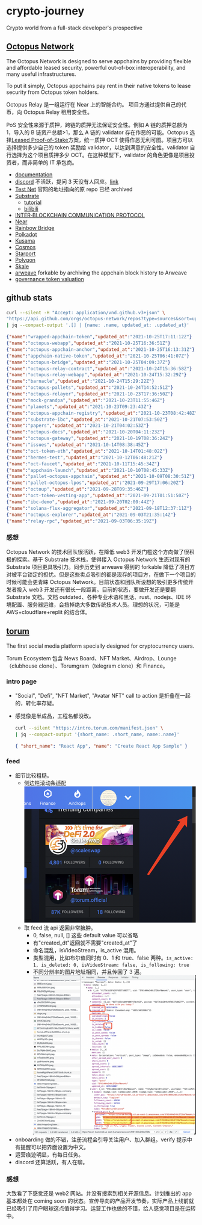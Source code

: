 # crypto-journey

Crypto world from a full-stack developer's prospective

## [Octopus Network](https://oct.network/)

The Octopus Network is designed to serve appchains by providing flexible and affordable leased security, powerful out-of-box interoperability, and many useful infrastructures.

To put it simply, Octopus appchains pay rent in their native tokens to lease security from Octopus token holders.

Octopus Relay 是一组运行在 Near 上的智能合约。 项目方通过提供自己的代币，向 Octopus Relay 租用安全性。

PoS 安全性来源于质押，跨链的质押无法保证安全性。例如 A 链的质押总额为 1，导入的 B 链资产总额>1，那么 A 链的 validator 存在作恶的可能。Octopus 选择[Leased Proof-of-Stake](https://docs.oct.network/general/octopus-staking.html)方案，统一质押 OCT 使得作恶无利可图。项目方可以选择提供多少自己的 token 奖励给 validator，以达到满意的安全性。validator 自行选择为这个项目质押多少 OCT。在这种模型下，validator 的角色更像是项目投资者，而非简单的 IT 承包商。

- [documentation](https://docs.oct.network/)
- [discord](https://discord.gg/6GTJBkZA9Q) 不活跃，提问 3 天没有人回应。[link](https://discord.com/channels/820671513594167336/820671513594167339/901079934741663744)
- [Test Net](https://github.com/octopus-network/octopus-pallets/tree/main/appchain) 官网的地址指向的原 repo 已经 archived
- [Substrate](https://www.parity.io/technologies/substrate/)
  - [tutorial](https://docs.substrate.io/tutorials/v3/create-your-first-substrate-chain/)
  - [bilibili](https://space.bilibili.com/67358318/channel/detail?cid=106401)
- [INTER‑BLOCKCHAIN COMMUNICATION PROTOCOL](https://ibcprotocol.org/)
- [Near](https://near.org/)
- [Rainbow Bridge](https://near.org/blog/the-rainbow-bridge-is-live/)
- [Polkadot](https://polkadot.network/)
- [Kusama](https://kusama.network/)
- [Cosmos](https://cosmos.network/)
- [Starport](https://github.com/tendermint/starport)
- [Polygon](https://polygon.technology/)
- [Skale](https://skale.network/)
- [arweave](https://www.arweave.org/) forkable by archiving the appchain block history to Arweave
- [governance token valuation](https://github.com/coinfund/governance-model)

## github stats

```bash
curl --silent -H "Accept: application/vnd.github.v3+json" \
"https://api.github.com/orgs/octopus-network/repos?type=sources&sort=updated" \
| jq --compact-output '.[] | {name: .name, updated_at: .updated_at}'
```

```json
{"name":"wrapped-appchain-token","updated_at":"2021-10-25T17:11:12Z"}
{"name":"octopus-webapp","updated_at":"2021-10-25T16:36:51Z"}
{"name":"octopus-appchain-anchor","updated_at":"2021-10-25T16:13:31Z"}
{"name":"appchain-native-token","updated_at":"2021-10-25T06:41:07Z"}
{"name":"octopus-bridge","updated_at":"2021-10-25T04:09:37Z"}
{"name":"octopus-relay-contract","updated_at":"2021-10-24T15:36:58Z"}
{"name":"octopus-relay-webapp","updated_at":"2021-10-24T15:32:29Z"}
{"name":"barnacle","updated_at":"2021-10-24T15:29:22Z"}
{"name":"octopus-pallets","updated_at":"2021-10-24T14:52:51Z"}
{"name":"octopus-relayer","updated_at":"2021-10-23T17:36:50Z"}
{"name":"mock-grandpa","updated_at":"2021-10-23T11:55:46Z"}
{"name":"planets","updated_at":"2021-10-23T09:23:43Z"}
{"name":"octopus-appchain-registry","updated_at":"2021-10-23T08:42:48Z"}
{"name":"substrate-ibc","updated_at":"2021-10-21T07:53:50Z"}
{"name":"papers","updated_at":"2021-10-21T04:02:53Z"}
{"name":"octopus-docs","updated_at":"2021-10-20T04:11:23Z"}
{"name":"octopus-gateway","updated_at":"2021-10-19T08:36:24Z"}
{"name":"issues","updated_at":"2021-10-14T08:38:45Z"}
{"name":"oct-token-eth","updated_at":"2021-10-14T01:48:02Z"}
{"name":"hermes-test","updated_at":"2021-10-12T06:48:21Z"}
{"name":"oct-faucet","updated_at":"2021-10-11T15:45:34Z"}
{"name":"appchain-launch","updated_at":"2021-10-10T08:45:33Z"}
{"name":"pallet-octopus-appchain","updated_at":"2021-10-09T08:30:51Z"}
{"name":"pallet-octopus-lpos","updated_at":"2021-09-29T17:06:20Z"}
{"name":"octoup","updated_at":"2021-09-28T09:35:46Z"}
{"name":"oct-token-vesting-app","updated_at":"2021-09-21T01:51:50Z"}
{"name":"ibc-demo","updated_at":"2021-09-20T02:00:44Z"}
{"name":"solana-flux-aggregator","updated_at":"2021-09-18T12:37:11Z"}
{"name":"octopus-explorer","updated_at":"2021-09-03T21:35:14Z"}
{"name":"relay-rpc","updated_at":"2021-09-03T06:35:19Z"}
```

### 感想

Octopus Network 的技术团队很活跃，在降低 web3 开发门槛这个方向做了很积极的探索。基于 Substrate 技术栈，使得接入 Octopus Network 生态对现有的 Substrate 项目更具吸引力。同步历史到 arweave 得到的 forkable 降低了项目方对被平台锁定的担忧。但是这些卖点吸引的都是现存的项目方，在做下一个项目的时候可能会更青睐 Octopus Network。目前状态和团队所设想的吸引更多传统开发者投入 web3 开发还有很长一段距离。目前的状态，要做开发还是要翻 Substrate 文档。文档 outdated、各种专业术语和黑话、rust、nodejs、IDE 环境配置、服务器运维，会挡掉绝大多数传统技术人员。理想的状况，可能是 AWS+cloudflare+replit 的结合体。

## [torum](https://torum.com/)

The first social media platform specially designed for cryptocurrency users.

Torum Ecosystem 包含 News Board、NFT Market、Airdrop、Lounge（clubhouse clone）、Torumgram（telegram clone）和 Finance。

### intro page

- "Social", "Defi", "NFT Market", "Avatar NFT" call to action 是折叠在一起的，转化率存疑。
- 感觉像是半成品，工程名都没改。

  ```bash
  curl --silent "https://intro.torum.com/manifest.json" \
  | jq --compact-output '{short_name: .short_name, name:.name}'
  ```

  ```json
  { "short_name": "React App", "name": "Create React App Sample" }
  ```

### feed

- 细节比较粗糙。
  - 侧边栏滚动条适配
    ![screenshot](assets/torum-scrollbar.png)
  - 取 feed 流 api 返回非常臃肿。
    - 0, false, null, [] 这些 default value 可以省略
    - 有"created_dt"返回就不需要"created_at"了
    - 命名混乱，isVideoStream，is_active 混用。
    - 类型混用，比如布尔值同时有 0、1 和 true、false 两种。`is_active: 1, is_deleted: 0, isVideoStream: false, is_following: true`
    - 不同分辨率的图片地址相同，并且传回了 3 遍。
      ![screenshot](assets/torum-feed.png)
- onboarding 做的不错，注册流程会引导关注用户、加入群组。verify 提示中有提醒可以把界面设置为中文。
- 运营痕迹明显，有每日任务。
- discord 还算活跃，有人在聊。

### 感想

大致看了下感觉还是 web2 网站。并没有搜索到相关开源信息。计划推出的 app 基本都处在 coming soon 的状态。宣传导向的产品开发节奏，实际产品上线前就已经吸引了用户眼球这点值得学习。运营工作也做的不错，给人感觉项目是在运转中。
